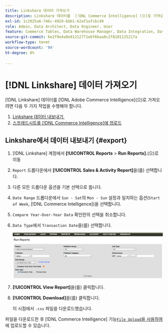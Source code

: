```yaml
---
title: Linkshare 데이터 가져오기
description: Linkshare 데이터를  [!DNL Commerce Intelligence] (으)로 가져오는 방법을 알아봅니다.
exl-id: 1c2025a6-746c-4929-bbb1-62af1afcbc49
role: Admin, Data Architect, Data Engineer, User
feature: Commerce Tables, Data Warehouse Manager, Data Integration, Data Import/Export
source-git-commit: 6e2f9e4a9e91212771e6f6baa8c2f8101125217a
workflow-type: tm+mt
source-wordcount: '94'
ht-degree: 0%

---
```


# [!DNL Linkshare] 데이터 가져오기

[!DNL Linkshare] 데이터를 [!DNL Adobe Commerce Intelligence]&#x200B;(으)로 가져오려면 다음 두 가지 작업을 수행해야 합니다.

1. [Linkshare 데이터 내보내기 &#x200B;](#export)
1. [스프레드시트를  [!DNL Commerce Intelligence]에 업로드](../connecting-data/using-file-uploader.md)

## Linkshare에서 데이터 내보내기 {#export}

1. [!DNL Linkshare] 계정에서 **[!UICONTROL Reports** > **Run Reports].**(으)로 이동

1. `Report` 드롭다운에서 **[!UICONTROL Sales & Activity Report]**&#x200B;을(를) 선택합니다.

1. 다른 모든 드롭다운 옵션을 기본 선택으로 둡니다.

1. `Date Range` 드롭다운에서 `Sun - Sat`의 `Mon - Sun` 설정과 일치하는 옵션(`Start of Week`, [!DNL Commerce Intelligence])을 선택합니다.

1. `Compare Year-Over-Year Data` 확인란의 선택을 취소합니다.

1. `Data Type`에서 `Transaction Date`을(를) 선택합니다.

   ![가져오기\_linkshare\_data.png](../../../assets/importing_linkshare_data.png)

1. **[!UICONTROL View Report]**&#x200B;을(를) 클릭합니다.

1. **[!UICONTROL Download]**&#x200B;을(를) 클릭합니다.

   이 시점에서 `.csv` 파일을 다운로드했습니다.

파일을 다운로드한 후 [!DNL Commerce Intelligence] 기능[`File Upload`을 사용하여 &#x200B;](../connecting-data/using-file-uploader.md)에 업로드할 수 있습니다.
